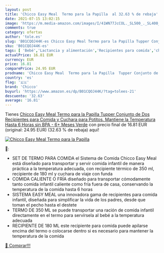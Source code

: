 ```yaml
---
layout: post
title: 'Chicco Easy Meal  Termo para la Papilla  al 32.63 % de rebaja'
date: 2021-07-15 13:02:15
image: 'https://m.media-amazon.com/images/I/41WN77JcCOL._SL500_._SL400_.jpg'
comments: true
category: ofertas
author: 'tole.es'
slug: 'B01CQOJ44K-es Chicco Easy Meal Termo para la Papilla Tupper Conjunto de...'
sku: 'B01CQOJ44K-es'
tags: [ 'Bebé','Lactancia y alimentación','Recipientes para comida','chicco', ]
actualPrice: 16.81 EUR
currency: EUR
price: 16.81
comparePrice: 24.95 EUR
prodname: 'Chicco Easy Meal  Termo para la Papilla  Tupper Conjunto de Dos Recipientes para Comida y Cuchara para Potitos. Mantiene la Temperatura Hasta 6 Horas  sin BPA - 6+ Meses  Verde'
country: 'es'
flag: '🇪🇸'
brand: 'Chicco'
buyurl: 'https://www.amazon.es/dp/B01CQOJ44K/?tag=tolees-21'
descuento: '32.63'
average: '16.81'
---
```


Tienes [Chicco Easy Meal  Termo para la Papilla  Tupper Conjunto de Dos Recipientes para Comida y Cuchara para Potitos. Mantiene la Temperatura Hasta 6 Horas  sin BPA - 6+ Meses  Verde](https://www.amazon.es/dp/B01CQOJ44K/?tag=tolees-21) con precio final de  16.81 EUR (original: 24.95 EUR) (32.63 %  de rebaja) aqui!

[![Chicco Easy Meal  Termo para la Papilla ](https://m.media-amazon.com/images/I/41WN77JcCOL._SL500_._SL400_.jpg)](https://www.amazon.es/dp/B01CQOJ44K/?tag=tolees-21)

🔎:

- SET DE TERMO PARA COMIDA el Sistema de Comida Chicco Easy Meal está diseñado para transportar y servir comida infantil de manera práctica a la temperatura adecuada, con recipiente térmico de 350 ml, recipiente de 180 ml y cuchara de viaje con funda
- COMIDA CALIENTE O FRÍA diseñado para transportar cómodamente tanto comida infantil caliente como fría fuera de casa, conservando la temperatura de la comida hasta 6 horas
- SISTEMA EASY MEAL una innovadora gama de recipientes para comida infantil, diseñada para simplificar la vida de los padres, desde que toman el pecho hasta el destete
- TERMO DE 350 ML se puede transportar una ración de comida infantil directamente en el termo para servírsela al bebé a la temperatura adecuada
- RECIPIENTE DE 180 ML este recipiente para comida puede apilarse encima del termo o colocarse dentro si es necesario para mantener la temperatura de la comida

[🛒 Comprar!!!](https://www.amazon.es/dp/B01CQOJ44K/?tag=tolees-21)
